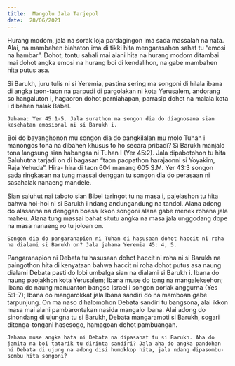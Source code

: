 ```yaml
---
title:  Mangolu Jala Tarjepol
date:  28/06/2021
---
```


Hurang modom, jala na sorak loja pardagingon ima sada massalah na nata. Alai, na mambahen biahaton ima di tikki hita mengarasahon sahat tu “emosi na hambar”. Dohot, tontu sahali mai alani hita na hurang modom ditambai mai dohot angka emosi na hurang boi di kendalihon, na gabe mambahen hita putus asa.

Si Barukh, juru tulis ni si Yeremia, pastina sering ma songoni di hilala ibana di angka taon-taon na parpudi di pargolakan ni kota Yerusalem, andorang so hangaluton i, hagaoron dohot parniahapan, parrasip dohot na malala kota i dibahen halak Babel.

`Jahama: Yer 45:1-5. Jala surathon ma songon dia do diagnosana sian kesehatan emosional ni si Barukh i.`

Boi do bayanghonon mu songon dia do pangkilalan mu molo Tuhan i manongos tona na dibahen khusus to ho secara pribadi? Si Barukh manjalo tona langsung sian habangsa ni Tuhan I (Yer 45:2). Jala dipabotohon tu hita Saluhutna tarjadi on di bagasan “taon paopathon harajaonni si Yoyakim, Raja Yehuda”. Hira- hira di taon 604 manang 605 S.M. Yer 43:3 songon sada ringkasan na tung massai denggan tu songon dia do perasaan ni sasahalak nanaeng mandele.

Sian saluhut nai taboto sian Bibel taringot tu na masa i, pajelashon tu hita bahwa hoi-hoi ni si Barukh i ndang andungandung na tandol. Alana adong do alasanna na denggan boasa ikkon songoni alana gabe menek rohana jala maheu. Alana tung massai bahat situtu angka na masa jala unggodang dope na masa nanaeng ro tu joloan on.

`Songon dia do pangaranapion ni Tuhan di hasusaan dohot haccit ni roha na dialami si Barukh on? Jala jahama Yeremia 45: 4, 5.`

Pangaranapion ni Debata tu hasusaan dohot haccit ni roha ni si Barukh na paingothon hita di kenyataan bahwa haccit ni roha dohot putus asa naung dialami Debata pasti do lobi umbalga sian na dialami si Barukh i. Ibana do naung paojakhon kota Yerusalem; Ibana muse do tong na mangaleksehon; Ibana do naung manuanton bangso Israel i songon porlak anggurna (Yes 5:1-7); Ibana do mangarokkat jala Ibana sandiri do na mamboan gabe tarpunjung. On ma naso dihalomohon Debata sandiri tu bangsona, alai ikkon masa mai alani pambarontakan nasida mangalo Ibana. Alai adong do sinondang di ujungna tu si Barukh, Debata mangaramoti si Barukh, sogari ditonga-tongani hasesogo, hamagoan dohot pambuangan.

`Jahama muse angka hata ni Debata na dipasahat tu si Barukh. Aha do jamita na boi tatarik tu dirinta sandiri? Jala aha do angka pandohan ni Debata di ujung na adong disi humokkop hita, jala ndang dipasombu-sombu hita songoni?`